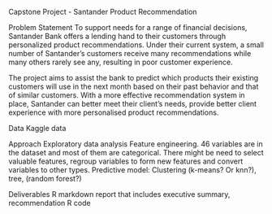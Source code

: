 Capstone Project - Santander Product Recommendation 

Problem Statement 
To support needs for a range of financial decisions, Santander Bank offers a lending hand to their customers through personalized product recommendations. Under their current system, a small number of Santander’s customers receive many recommendations while many others rarely see any, resulting in poor customer experience. 

The project aims to assist the bank to predict which products their existing customers will use in the next month based on their past behavior and that of similar customers. With a more effective recommendation system in place, Santander can better meet their client’s needs, provide better client experience with more personalised product recommendations. 

Data
Kaggle data

Approach
Exploratory data analysis 
Feature engineering. 46 variables are in the dataset and most of them are categorical. There might be need to select valuable features, regroup variables to form new features and convert variables to other types.
Predictive model: Clustering (k-means? Or knn?), tree, (random forest?)

Deliverables
R markdown report that includes executive summary, recommendation
R code
